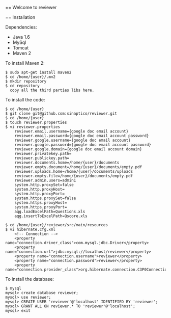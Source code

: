 == Welcome to reviewer

== Installation

Dependencies:

* Java 1.6 
* MySql
* Tomcat
* Maven 2

To install Maven 2:

    $ sudo apt-get install maven2
    $ cd /home/{user}/.mv2
    $ mkdir repository
    $ cd repository    
      copy all the third parties libs here.
    
To install the code:

    $ cd /home/{user}
    $ git clone git@github.com:sinaptico/reviewer.git
    $ cd /home/{user}
    $ touch reviewer.properties
    $ vi reviewer.properties
        reviewer.email.username={google doc email account}
        reviewer.email.password={google doc email account password}
        reviewer.google.username={google doc email account}
        reviewer.google.password={google doc email account password}
        reviewer.google.domain={google doc email account domain}
        reviewer.privatekey.path=
        reviewer.publickey.path=
        reviewer.documents.home=/home/{user}/documents
        reviewer.empty.document=/home/{user}/documents/empty.pdf
        reviewer.uploads.home=/home/{user}/documents/uploads
        reviewer.empty.file=/home/{user}/documents/empty.pdf
        reviewer.admin.users=admin1
        system.http.proxySet=false
        system.http.proxyHost=
        system.http.proxyPort=
        system.https.proxySet=false
        system.https.proxyHost=
        system.https.proxyPort=
        aqg.loadExcelPath=Questions.xls
        aqg.insertToExcelPath=Qscore.xls

    $ cd /home/{user}/reviewer/src/main/resources
    $ vi hibernate.cfg.xml
        <!-- Connection -->
        <property name="connection.driver_class">com.mysql.jdbc.Driver</property>
        <property name="connection.url">jdbc:mysql://localhost/reviewer</property>
        <property name="connection.username">reviewer</property>
        <property name="connection.password">reviewer</property>
        <property name="connection.provider_class">org.hibernate.connection.C3P0ConnectionProvider</property>

To install the database:

    $ mysql
    mysql> create database reviewer;
    mysql> use reviewer;
    mysql> CREATE USER 'reviewer'@'localhost' IDENTIFIED BY 'reviewer';
    mysql> GRANT ALL ON reviewer.* TO 'reviewer'@'localhost';
    mysql> exit
    

    
    
        

